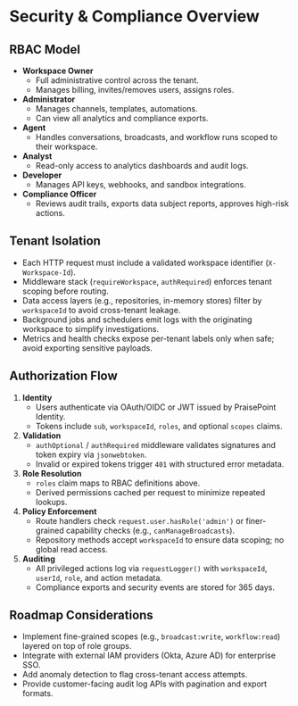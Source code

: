 # Security & Compliance Overview

## RBAC Model

- **Workspace Owner**
  - Full administrative control across the tenant.
  - Manages billing, invites/removes users, assigns roles.
- **Administrator**
  - Manages channels, templates, automations.
  - Can view all analytics and compliance exports.
- **Agent**
  - Handles conversations, broadcasts, and workflow runs scoped to their workspace.
- **Analyst**
  - Read-only access to analytics dashboards and audit logs.
- **Developer**
  - Manages API keys, webhooks, and sandbox integrations.
- **Compliance Officer**
  - Reviews audit trails, exports data subject reports, approves high-risk actions.

## Tenant Isolation

- Each HTTP request must include a validated workspace identifier (`X-Workspace-Id`).
- Middleware stack (`requireWorkspace`, `authRequired`) enforces tenant scoping before routing.
- Data access layers (e.g., repositories, in-memory stores) filter by `workspaceId` to avoid cross-tenant leakage.
- Background jobs and schedulers emit logs with the originating workspace to simplify investigations.
- Metrics and health checks expose per-tenant labels only when safe; avoid exporting sensitive payloads.

## Authorization Flow

1. **Identity**
   - Users authenticate via OAuth/OIDC or JWT issued by PraisePoint Identity.
   - Tokens include `sub`, `workspaceId`, `roles`, and optional `scopes` claims.
2. **Validation**
   - `authOptional` / `authRequired` middleware validates signatures and token expiry via `jsonwebtoken`.
   - Invalid or expired tokens trigger `401` with structured error metadata.
3. **Role Resolution**
   - `roles` claim maps to RBAC definitions above.
   - Derived permissions cached per request to minimize repeated lookups.
4. **Policy Enforcement**
   - Route handlers check `request.user.hasRole('admin')` or finer-grained capability checks (e.g., `canManageBroadcasts`).
   - Repository methods accept `workspaceId` to ensure data scoping; no global read access.
5. **Auditing**
   - All privileged actions log via `requestLogger()` with `workspaceId`, `userId`, `role`, and action metadata.
   - Compliance exports and security events are stored for 365 days.

## Roadmap Considerations

- Implement fine-grained scopes (e.g., `broadcast:write`, `workflow:read`) layered on top of role groups.
- Integrate with external IAM providers (Okta, Azure AD) for enterprise SSO.
- Add anomaly detection to flag cross-tenant access attempts.
- Provide customer-facing audit log APIs with pagination and export formats.
